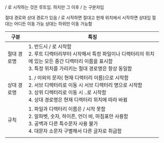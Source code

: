 / 로 시작하는 것은 루트임. 하지만 그 이후 / 는 구분자임

절대 경로와 상대 경로가 있음
/ 로 시작하면 절대고 현재 위치에서 시작하면 상대임
절대는 어디든 이동 가능 상대는 하위만 이동 가능함


| 구분     | 특징                                                                                                                             |
| ------ | ------------------------------------------------------------------------------------------------------------------------------ |
| 절대 경로명 | 1. 반드시 / 로 시작함<br>2. 루트 디렉터리부터 시작해서 특정 파일이나 디렉터리의 위치에 있는 모든 중간 디렉터리 이름을 표시함<br>3. 특정 위치를 가리키는 절대 경로명은 항상 동일함                   |
| 상대 경로명 | 1. / 이외의 문자( 현재 디렉터리 이름)으로 시작함<br>2. 서브 디렉터리로 이동 시 서브 디렉터리 명으로 시작함<br>3. 상위 디렉터리로 이동 시 ..로 시작함<br>4. 상대 경로명은 현재 디렉터리 위치에 따라 바뀜 |
| 규칙     | 1. 파일과 디렉터리 이름은 / 시작 못함<br>2. 알파벳, 숫자, 하이픈, 언더 바, 마침표만 사용함<br>3. 공백과 다른 특수문자 사용 불가<br>4. 대문자 소문자 구별해서 다른 글자로 취급함               |
|        |                                                                                                                                |
